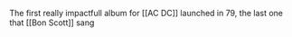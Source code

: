 The first really impactfull album for [[AC DC]] launched in 79, the last one that [[Bon Scott]] sang
